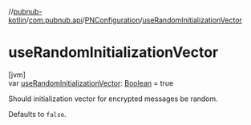 //[pubnub-kotlin](../../../index.md)/[com.pubnub.api](../index.md)/[PNConfiguration](index.md)/[useRandomInitializationVector](use-random-initialization-vector.md)

# useRandomInitializationVector

[jvm]\
var [useRandomInitializationVector](use-random-initialization-vector.md): [Boolean](https://kotlinlang.org/api/latest/jvm/stdlib/kotlin/-boolean/index.html) = true

Should initialization vector for encrypted messages be random.

Defaults to `false`.
